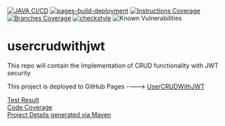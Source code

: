 [![JAVA CI/CD](https://github.com/faisalazam/usercrudwithjwt/actions/workflows/build.yml/badge.svg)](https://github.com/faisalazam/usercrudwithjwt/actions/workflows/build.yml)
[![pages-build-deployment](https://github.com/faisalazam/usercrudwithjwt/actions/workflows/pages/pages-build-deployment/badge.svg)](https://github.com/faisalazam/usercrudwithjwt/actions/workflows/pages/pages-build-deployment)
[![Instructions Coverage](https://faisalazam.github.io/usercrudwithjwt/jacoco.svg)](https://faisalazam.github.io/usercrudwithjwt/site/jacoco/index.html)
[![Branches Coverage](https://faisalazam.github.io/usercrudwithjwt/branches.svg)](https://faisalazam.github.io/usercrudwithjwt/site/jacoco/index.html)
[![checkstyle](https://faisalazam.github.io/usercrudwithjwt/site/badges/checkstyle-result.svg)](https://github.com/faisalazam/usercrudwithjwt/site/checkstyle.html)
![Known Vulnerabilities](https://snyk.io/test/github/faisalazam/usercrudwithjwt/badge.svg)


# usercrudwithjwt
This repo will contain the Implementation of CRUD functionality with JWT security

This project is deployed to GitHub Pages ----> [UserCRUDWithJWT](https://faisalazam.github.io/usercrudwithjwt)

[Test Result](https://faisalazam.github.io/usercrudwithjwt/site/surefire-report.html)
<br />
[Code Coverage](https://faisalazam.github.io/usercrudwithjwt/site/jacoco/index.html)
<br />
[Project Details generated via Maven](https://faisalazam.github.io/usercrudwithjwt/site/index.html)